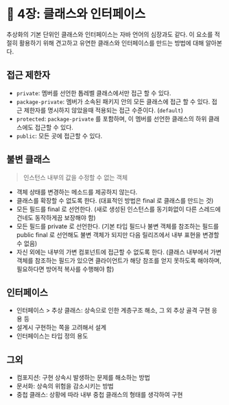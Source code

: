 # 💎 4장: 클래스와 인터페이스

추상화의 기본 단위인 클래스와 인터페이스는 자바 언어의 심장과도 같다. 이 요소를 적절히 활용하기 위해 견고하고 유연한 클래스와 인터페이스를 만드는 방법에 대해 알아본다.

## 접근 제한자

- `private`: 멤버를 선언한 톱레벨 클래스에서만 접근 할 수 있다.
- `package-private`: 멤버가 소속된 패키지 안의 모든 클래스에 접근 할 수 있다. 접근 제한자를 명시하지 않았을때 적용되는 접근 수준이다. (`default`)
- `protected`: `package-private` 를 포함하며, 이 멤버를 선언한 클래스의 하위 클래스에도 접근할 수 있다.
- `public`:  모든 곳에 접근할 수 있다.

## 불변 클래스

> 인스턴스 내부의 값을 수정할 수 없는 객체

- 객체 상태를 변경하는 메소드를 제공하지 않는다.
- 클래스를 확장할 수 없도록 한다. (대표적인 방법은 final 로 클래스를 만드는 것)
- 모든 필드를 final 로 선언한다. (새로 생성된 인스턴스를 동기화없이 다른 스레드에 건네도 동작하게끔 보장해야 함)
- 모든 필드를 private 로 선언한다. (기본 타입 필드나 불변 객체를 참조하는 필드를 public final 로 선언해도 불변 객체가 되지만 다음 릴리즈에서 내부 표현을 변경할 수 없음)
- 자신 외에는 내부의 가변 컴포넌트에 접근할 수 없도록 한다. (클래스 내부에서 가변 객체를 참조하는 필드가 있으면 클라이언트가 해당 참조를 얻지 못하도록 해야하며, 필요하다면 방어적 복사를 수행해야 함)

## 인터페이스

- 인터페이스 > 추상 클래스: 상속으로 인한 계층구조 해소, 그 외 추상 골격 구현 응용 등
- 설계시 구현하는 쪽을 고려해서 설계
- 인터페이스는 타입 정의 용도

## 그외

- 컴포지션: 구현 상속시 발생하는 문제를 해소하는 방법
- 문서화: 상속의 위험을 감소시키는 방법
- 중첩 클래스: 상황에 따라 내부 중첩 클래스의 형태를 생각하여 구현
